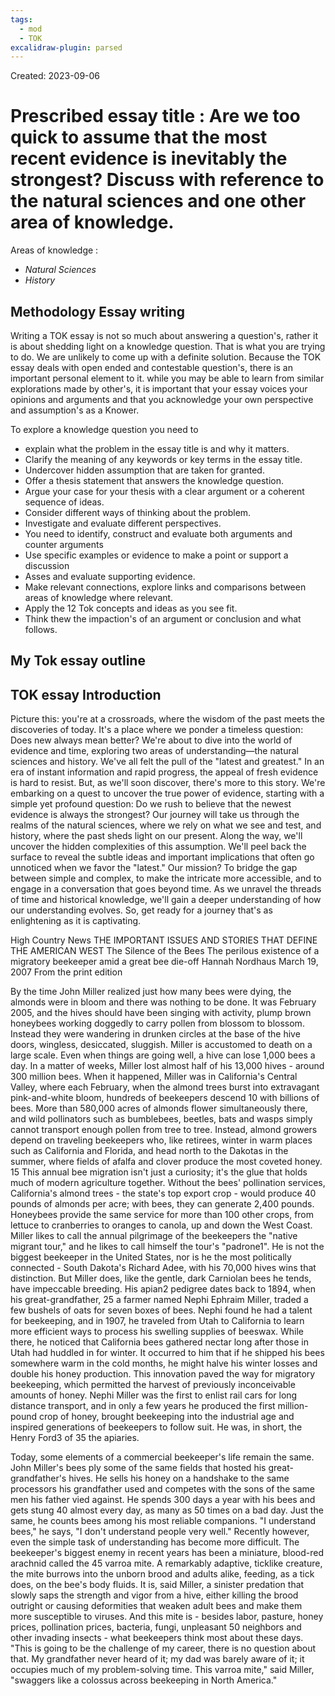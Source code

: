 ```yaml
---
tags:
  - mod
  - TOK
excalidraw-plugin: parsed
---
```

Created: 2023-09-06 

# Prescribed essay title : **Are we too quick to assume that the most recent evidence is inevitably the strongest? Discuss with reference to the natural sciences and one other area of knowledge.** 

Areas of knowledge :
- *Natural Sciences*
- *History* 
## Methodology Essay writing

Writing a TOK essay is not so much about answering a question's, rather it is about shedding light on a knowledge question. That is what you are trying to do. We are unlikely to come up with a definite solution.
Because the TOK essay deals with open ended and contestable question's, there is an important personal element to it. while you may be able to learn from similar explorations made by other's, it is important that your essay voices your opinions and arguments and that you acknowledge your own perspective and assumption's as a Knower.

To explore a knowledge question you need to 
- explain what the problem in the essay title is and why it matters.
- Clarify the meaning of any keywords or key terms in the essay title. 
- Undercover hidden assumption that are taken for granted.
- Offer a thesis statement that answers the knowledge question.
- Argue your case for your thesis with a clear argument or a coherent sequence of ideas.
- Consider different ways of thinking about the problem.
- Investigate and evaluate different perspectives.
- You need to identify, construct and evaluate both arguments and counter arguments 
- Use specific examples or evidence to make a point or support a discussion
- Asses and evaluate supporting evidence.
- Make relevant connections, explore links and comparisons between areas of knowledge where relevant.
- Apply the 12 Tok concepts and ideas as you see fit.
- Think thew the impaction's of an argument or conclusion and what follows.

## My Tok essay outline


## TOK essay Introduction
Picture this: you're at a crossroads, where the wisdom of the past meets the discoveries of today. It's a place where we ponder a timeless question: Does new always mean better? We're about to dive into the world of evidence and time, exploring two areas of understanding—the natural sciences and history.
We've all felt the pull of the "latest and greatest." In an era of instant information and rapid progress, the appeal of fresh evidence is hard to resist. But, as we'll soon discover, there's more to this story. We're embarking on a quest to uncover the true power of evidence, starting with a simple yet profound question: Do we rush to believe that the newest evidence is always the strongest?
Our journey will take us through the realms of the natural sciences, where we rely on what we see and test, and history, where the past sheds light on our present. Along the way, we'll uncover the hidden complexities of this assumption. We'll peel back the surface to reveal the subtle ideas and important implications that often go unnoticed when we favor the "latest."
Our mission? To bridge the gap between simple and complex, to make the intricate more accessible, and to engage in a conversation that goes beyond time. As we unravel the threads of time and historical knowledge, we'll gain a deeper understanding of how our understanding evolves. So, get ready for a journey that's as enlightening as it is captivating.


High Country News
THE IMPORTANT ISSUES AND STORIES THAT DEFINE THE AMERICAN WEST
The Silence of the Bees
The perilous existence of a migratory beekeeper amid a great bee die-off
Hannah Nordhaus March 19, 2007 From the print edition

By the time John Miller realized just how many bees were dying, the almonds were in bloom and there was nothing to be done. It was February 2005, and the hives should have been singing with activity, plump brown honeybees working doggedly to carry pollen from blossom to blossom. Instead they were wandering in drunken circles at the base of the hive doors, wingless, desiccated, sluggish. Miller is accustomed to death on a large scale. Even when things are going well, a hive can lose 1,000 bees a day. In a matter of weeks, Miller lost almost half of his 13,000 hives - around 300 million bees.
When it happened, Miller was in California's Central Valley, where each February, when the almond trees burst into extravagant pink-and-white bloom, hundreds of beekeepers descend 10 with billions of bees. More than 580,000 acres of almonds flower simultaneously there, and wild pollinators such as bumblebees, beetles, bats and wasps simply cannot transport enough pollen from tree to tree. Instead, almond growers depend on traveling beekeepers who, like retirees, winter in warm places such as California and Florida, and head north to the Dakotas in the summer, where fields of afalfa and clover produce the most coveted honey.
15 This annual bee migration isn't just a curiosity; it's the glue that holds much of modern agriculture together. Without the bees' pollination services, California's almond trees - the state's top export crop - would produce 40 pounds of almonds per acre; with bees, they can generate 2,400 pounds. Honeybees provide the same service for more than 100 other crops, from lettuce to cranberries to oranges to canola, up and down the West Coast.
Miller likes to call the annual pilgrimage of the beekeepers the "native migrant tour," and he likes to call himself the tour's "padrone1". He is not the biggest beekeeper in the United States, nor is he the most politically connected - South Dakota's Richard Adee, with his 70,000 hives wins that distinction. But Miller does, like the gentle, dark Carniolan bees he tends, have impeccable breeding. His apian2 pedigree dates back to 1894, when his great-grandfather, 25 a farmer named Nephi Ephraim Miller, traded a few bushels of oats for seven boxes of bees. Nephi found he had a talent for beekeeping, and in 1907, he traveled from Utah to California to learn more efficient ways to process his swelling supplies of beeswax. While there, he noticed that California bees gathered nectar long after those in Utah had huddled in for winter. It occurred to him that if he shipped his bees somewhere warm in the cold months, he might halve his winter losses and double his honey production. This innovation paved the way for migratory beekeeping, which permitted the harvest of previously inconceivable amounts of honey. Nephi Miller was the first to enlist rail cars for long distance transport, and in only a few years he produced the first million-pound crop of honey, brought beekeeping into the industrial age and inspired generations of beekeepers to follow suit. He was, in short, the Henry Ford3 of 35 the apiaries.

Today, some elements of a commercial beekeeper's life remain the same. John Miller's bees ply some of the same fields that hosted his great-grandfather's hives. He sells his honey on a handshake to the same processors his grandfather used and competes with the sons of the same men his father vied against. He spends 300 days a year with his bees and gets stung 40 almost every day, as many as 50 times on a bad day. Just the same, he counts bees among his most reliable companions. "I understand bees," he says, "I don't understand people very well."
Recently however, even the simple task of understanding has become more difficult. The beekeeper's biggest enemy in recent years has been a miniature, blood-red arachnid called the 45 varroa mite. A remarkably adaptive, ticklike creature, the mite burrows into the unborn brood and adults alike, feeding, as a tick does, on the bee's body fluids. It is, said Miller, a sinister predation that slowly saps the strength and vigor from a hive, either killing the brood outright or causing deformities that weaken adult bees and make them more susceptible to viruses. And this mite is - besides labor, pasture, honey prices, pollination prices, bacteria, fungi, unpleasant 50 neighbors and other invading insects - what beekeepers think most about these days. "This is going to be the challenge of my career, there is no question about that. My grandfather never heard of it; my dad was barely aware of it; it occupies much of my problem-solving time. This varroa mite," said Miller, "swaggers like a colossus across beekeeping in North America."